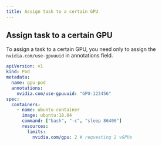 ```yaml
---
title: Assign task to a certain GPU
---
```


## Assign task to a certain GPU 

To assign a task to a certain GPU, you need only to assign the `nvidia.com/use-gpuuuid` in annotations field.

```yaml
apiVersion: v1
kind: Pod
metadata:
  name: gpu-pod
  annotations:
    nvidia.com/use-gpuuuid: "GPU-123456"
spec:
  containers:
    - name: ubuntu-container
      image: ubuntu:18.04
      command: ["bash", "-c", "sleep 86400"]
      resources:
        limits:
          nvidia.com/gpu: 2 # requesting 2 vGPUs
```